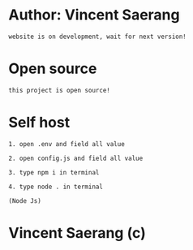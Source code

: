 # Author: Vincent Saerang
```
website is on development, wait for next version!
```

# Open source
```
this project is open source!
```

# Self host
```
1. open .env and field all value

2. open config.js and field all value

3. type npm i in terminal

4. type node . in terminal

(Node Js)
```

# Vincent Saerang (c)
